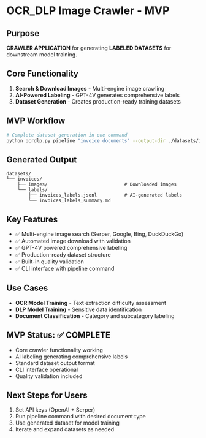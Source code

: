 # OCR_DLP Image Crawler - MVP

## Purpose
**CRAWLER APPLICATION** for generating **LABELED DATASETS** for downstream model training.

## Core Functionality
1. **Search & Download Images** - Multi-engine image crawling
2. **AI-Powered Labeling** - GPT-4V generates comprehensive labels
3. **Dataset Generation** - Creates production-ready training datasets

## MVP Workflow
```bash
# Complete dataset generation in one command
python ocrdlp.py pipeline "invoice documents" --output-dir ./datasets/invoices --limit 100
```

## Generated Output
```
datasets/
└── invoices/
    ├── images/                            # Downloaded images
    └── labels/
        ├── invoices_labels.jsonl          # AI-generated labels
        └── invoices_labels_summary.md
```

## Key Features
- ✅ Multi-engine image search (Serper, Google, Bing, DuckDuckGo)
- ✅ Automated image download with validation
- ✅ GPT-4V powered comprehensive labeling
- ✅ Production-ready dataset structure
- ✅ Built-in quality validation
- ✅ CLI interface with pipeline command

## Use Cases
- **OCR Model Training** - Text extraction difficulty assessment
- **DLP Model Training** - Sensitive data identification
- **Document Classification** - Category and subcategory labeling

## MVP Status: ✅ COMPLETE
- Core crawler functionality working
- AI labeling generating comprehensive labels
- Standard dataset output format
- CLI interface operational
- Quality validation included

## Next Steps for Users
1. Set API keys (OpenAI + Serper)
2. Run pipeline command with desired document type
3. Use generated dataset for model training
4. Iterate and expand datasets as needed 